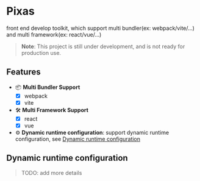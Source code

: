 # Pixas

front end develop toolkit, which support multi bundler(ex: webpack/vite/...) and multi framework(ex: react/vue/...)

> **Note**: This project is still under development, and is not ready for production use.

## Features

- 📦 **Multi Bundler Support**
  - [x] webpack
  - [x] vite
- 🛠 **Multi Framework Support**
  - [x] react
  - [x] vue
- ⚙️ **Dynamic runtime configuration**: support dynamic runtime configuration, see [Dynamic runtime configuration](#dynamic-runtime-configuration)

## Dynamic runtime configuration

> TODO: add more details
